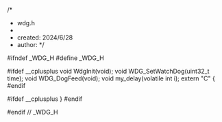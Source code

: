 /*
 * wdg.h
 *
 * created: 2024/6/28
 *  author: 
 */

#ifndef _WDG_H
#define _WDG_H

#ifdef __cplusplus
void WdgInit(void);
void WDG_SetWatchDog(uint32_t time);
void WDG_DogFeed(void);
void my_delay(volatile int i);
extern "C" {
#endif



#ifdef __cplusplus
}
#endif

#endif // _WDG_H

